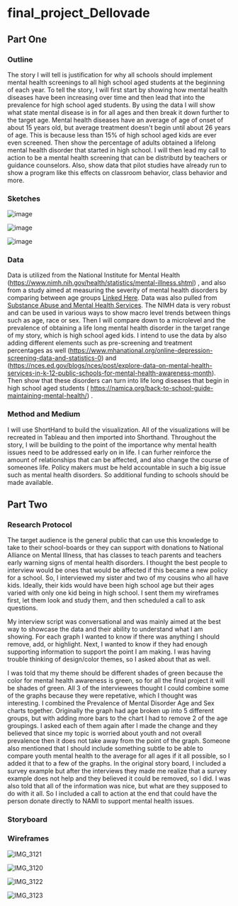 # final_project_Dellovade
## Part One
### Outline
The story I will tell is justification for why all schools should implement mental health screenings to all high school aged students at the beginning of each year.
To tell the story, I will first start by showing how mental health diseases have been increasing over time and then lead that into the prevalence for high school aged students. By using the data I will show what state mental disease is in for all ages and then break it down further to the target age. Mental health diseases have an average of age of onset of about 15 years old, but average treatment doesn't begin until about 26 years of age. This is because less than 15% of high school aged kids are ever even screened. Then show the percentage of adults obtained a lifelong mental health disorder that started in high school. I will then lead my call to action to be a mental health screening that can be distributd by teachers or guidance counselors. Also, show data that pilot studies have already run to show a program like this effects on classroom behavior, class behavior and more. 
### Sketches
![image](https://user-images.githubusercontent.com/59887733/74118149-43011000-4b88-11ea-9b84-41269ae8cc67.png)

![image](https://user-images.githubusercontent.com/59887733/74118189-63c96580-4b88-11ea-9aa0-d601218db2d5.png)

![image](https://user-images.githubusercontent.com/59887733/74118205-7479db80-4b88-11ea-8fb6-57e12feaa7cf.png)

### Data
Data is utilized from the National Institute for Mental Health (https://www.nimh.nih.gov/health/statistics/mental-illness.shtml) , and also from a study aimed at measuring the severity of mental health disorders by comparing between age groups [Linked Here](https://github.com/kddellov/final_project_Dellovade/blob/master/Project%20Data.csv). Data was also pulled from [Substance Abuse and Mental Health Services](https://github.com/kddellov/final_project_Dellovade/blob/master/Copy%20of%20NSDUHsaeExcelTab01-2016.csv). The NIMH data is very robust and can be used in various ways to show macro level trends between things such as age, race or sex. Then I will compare down to a microlevel and the prevalence of obtaining a life long mental health disorder in the target range of my story, which is high school aged kids. I intend to use the data by also adding different elements such as pre-screening and treatment percentages as well (https://www.mhanational.org/online-depression-screening-data-and-statistics-0) and (https://nces.ed.gov/blogs/nces/post/explore-data-on-mental-health-services-in-k-12-public-schools-for-mental-health-awareness-month). Then show that these disorders can turn into life long diseases that begin in high school aged students ( https://namica.org/back-to-school-guide-maintaining-mental-health/) . 

### Method and Medium
I will use ShortHand to build the visualization. All of the visualizations will be recreated in Tableau and then imported into Shorthand. Throughout the story, I will be building to the point of the importance why mental health issues need to be addressed early on in life. I can furher reinforce the amount of relationships that can be affected, and also change the course of someones life. Policy makers must be held accountable in such a big issue such as mental health disorders. So additional funding to schools should be made available. 
## Part Two
### Research Protocol
The target audience is the general public that can use this knowledge to take to their school-boards or they can support with donations to National Alliance on Mental Illness, that has classes to teach parents and teachers early warning signs of mental health disorders. I thought the best people to interview would be ones that would be affected if this became a new policy for a school. So, I interviewed my sister and two of my cousins who all have kids. Ideally, their kids would have been high school age but their ages varied with only one kid being in high school. I sent them my wireframes first, let them look and study them, and then scheduled a call to ask questions. 

My interview script was conversational and was mainly aimed at the best way to showcase the data and their ability to understand what I am showing. For each graph I wanted to know if there was anything I should remove, add, or highlight. Next, I wanted to know if they had enough supporting information to support the point I am making. I was having trouble thinking of design/color themes, so I asked about that as well.

I was told that my theme should be different shades of green because the color for mental health awareness is green, so for all the final project it will be shades of green. All 3 of the interviewees thought I could combine some of the graphs because they were repetative, which I thought was interesting. I combined the Prevalence of Mental Disorder Age and Sex charts together. Originally the graph had age broken up into 5 different groups, but with adding more bars to the chart I had to remove 2 of the age groupings. I asked each of them again after I made the change and they believed that since my topic is worried about youth and not overall prevalence then it does not take away from the point of the graph. Someone also mentioned that I should include something subtle to be able to compare youth mental health to the average for all ages if it all possible, so I added it that to a few of the graphs. In the original story board, I included a survey example but after the interviews they made me realize that a survey example does not help and they believed it could be removed, so I did. I was also told that all of the information was nice, but what are they supposed to do with it all. So I included a call to action at the end that could have the person donate directly to NAMI to support mental health issues. 

### Storyboard
### Wireframes
![IMG_3121](https://user-images.githubusercontent.com/59887733/74620629-cd58ef00-5107-11ea-8c95-d3f72a0ad9fb.jpg)

![IMG_3120](https://user-images.githubusercontent.com/59887733/74620625-caf69500-5107-11ea-8aee-d454ac568ca2.jpg)

![IMG_3122](https://user-images.githubusercontent.com/59887733/74620635-ce8a1c00-5107-11ea-8ec9-654c13507f62.jpg)


![IMG_3123](https://user-images.githubusercontent.com/59887733/74622482-f466ef00-510e-11ea-9348-e5a76d60995b.jpg)
